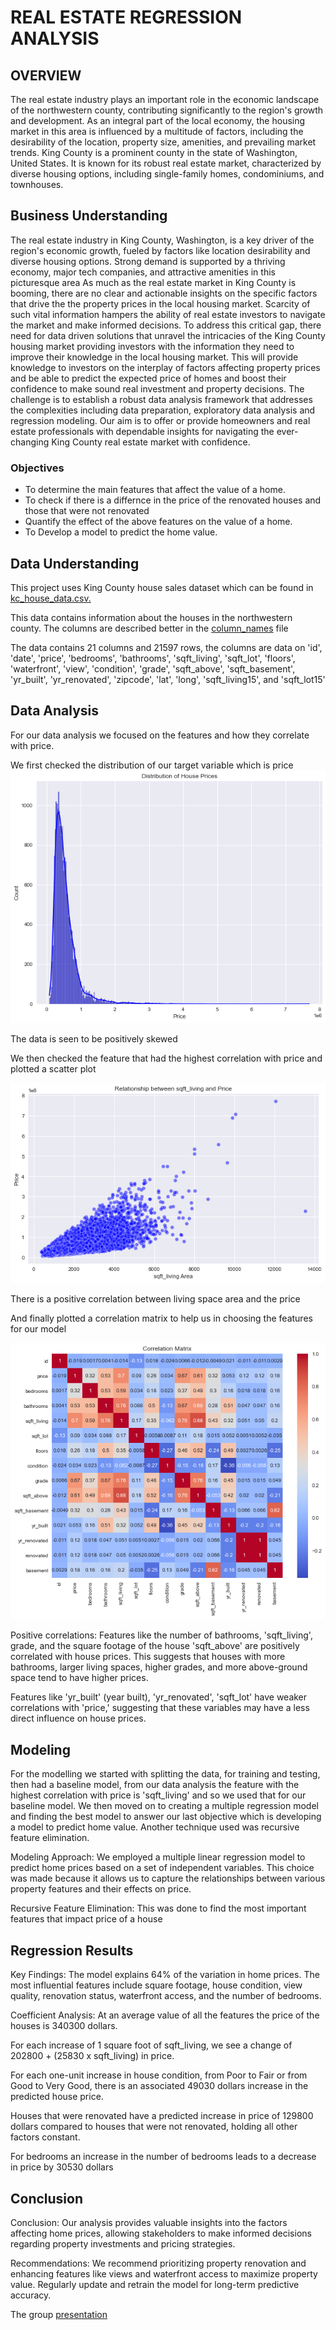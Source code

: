 # REAL ESTATE REGRESSION ANALYSIS

## OVERVIEW

The real estate industry plays an important role in the economic landscape of the northwestern county, contributing significantly to the region's growth and development. As an integral part of the local economy, the housing market in this area is influenced by a multitude of factors, including the desirability of the location, property size, amenities, and prevailing market trends. King County is a prominent county in the state of Washington, United States. It is known for its robust real estate market, characterized by diverse housing options, including single-family homes, condominiums, and townhouses.


## Business Understanding

The real estate industry in King County, Washington, is a key driver of the region's economic growth, fueled by factors like location desirability and diverse housing options. Strong demand is supported by a thriving economy, major tech companies, and attractive amenities in this picturesque area
As much as the real estate market in King County is booming, there are no clear and actionable insights on the specific factors that drive the the property prices in the local housing market. Scarcity of such vital information hampers the ability of real estate investors to navigate the market and make informed decisions.
To address this critical gap, there need for data driven solutions that unravel the intricacies of the King County housing market providing investors with the information they need to improve their knowledge in the local housing market. This will provide knowledge to investors on the interplay of factors affecting property prices and be able to predict the expected price of homes and boost their confidence to make sound real investment and property decisions.
The challenge is to establish a robust data analysis framework that addresses the complexities including data preparation, exploratory data analysis and regression modeling. Our aim is to offer or provide homeowners and real estate professionals with dependable insights for navigating the ever-changing King County real estate market with confidence.

### Objectives

* To determine the main features that affect the value of a home.
* To check if there is a differnce in the price of the renovated houses and those that were not renovated
* Quantify the effect of the above features on the value of a home.
* To Develop a model to predict the home value.


## Data Understanding

This project uses King County house sales dataset which can be found in [kc_house_data.csv.](./data/kc_house_data.csv)

This data contains information about the houses in the northwestern county.
The columns are described better in the [column_names](./data/column_names.md) file

The data contains 21 columns and 21597 rows, the columns are data on 'id', 'date', 'price', 'bedrooms', 'bathrooms', 'sqft_living', 'sqft_lot', 'floors', 'waterfront', 'view', 'condition', 'grade', 'sqft_above', 'sqft_basement', 'yr_built', 'yr_renovated', 'zipcode', 'lat', 'long', 'sqft_living15', and 'sqft_lot15'

## Data Analysis

For our data analysis we focused on the features and how they correlate with price.

We first checked the distribution of our target variable which is price
![Distribution of price](image.png)

The data is seen to be positively skewed

We then checked the feature that had the highest correlation with price and plotted a scatter plot

![Sqft_living Vs Price](image-1.png)


There is a positive correlation between living space area and the price


And finally plotted a correlation matrix to help us in choosing the features for our model

![Correlation matrix](image-2.png)

Positive correlations: Features like the number of bathrooms, 'sqft_living', grade, and the square footage of the house 'sqft_above' are positively correlated with house prices. This suggests that houses with more bathrooms, larger living spaces, higher grades, and more above-ground space tend to have higher prices.

Features like 'yr_built' (year built), 'yr_renovated', 'sqft_lot' have weaker correlations with 'price,' suggesting that these variables may have a less direct influence on house prices.



## Modeling

For the modelling we started with splitting the data, for training and testing, then had a baseline model, from our data analysis the feature with the highest correlation with price is 'sqft_living' and so we used that for our baseline model. We then moved on to creating a multiple regression model and finding the best model to answer our last objective which is developing a model to predict home value. Another 
technique used was recursive feature elimination.

Modeling Approach: We employed a multiple linear regression model to predict home prices based on a set of independent variables. This choice was made because it allows us to capture the relationships between various property features and their effects on price.

Recursive Feature Elimination: This was done to find the most important features that impact price of a house


## Regression Results

Key Findings: The model explains 64% of the variation in home prices. The most influential features include square footage, house condition, view quality, renovation status, waterfront access, and the number of bedrooms.

Coefficient Analysis: At an average value of all the features the price of the houses is 340300 dollars.

For each increase of 1 square foot of sqft_living, we see a change of 202800 + (25830 x sqft_living) in price.

For each one-unit increase in house condition, from Poor to Fair or from Good to Very Good, there is an associated 49030 dollars increase in the predicted house price. 

Houses that were renovated have a predicted increase in price of 129800 dollars compared to houses that were not renovated, holding all other factors constant. 

For bedrooms an increase in the number of bedrooms leads to a decrease in price by 30530 dollars

## Conclusion  

Conclusion: Our analysis provides valuable insights into the factors affecting home prices, allowing stakeholders to make informed decisions regarding property investments and pricing strategies.

Recommendations: We recommend prioritizing property renovation and enhancing features like views and waterfront access to maximize property value. Regularly update and retrain the model for long-term predictive accuracy.

The group [presentation](GROUP3-PRESENTATION.pdf) 








